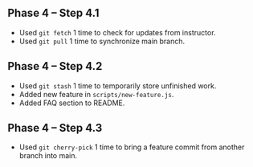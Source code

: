 ## Phase 4 – Step 4.1
- Used `git fetch` 1 time to check for updates from instructor.
- Used `git pull` 1 time to synchronize main branch.

## Phase 4 – Step 4.2
- Used `git stash` 1 time to temporarily store unfinished work.
- Added new feature in `scripts/new-feature.js`.
- Added FAQ section to README.

## Phase 4 – Step 4.3
- Used `git cherry-pick` 1 time to bring a feature commit from another branch into main.

